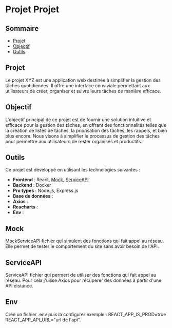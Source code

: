 # Projet Projet  


## Sommaire
- [Projet](#projet)
- [Objectif](#objectif)
- [Outils](#outils)

## Projet
Le projet XYZ est une application web destinée à simplifier la gestion des tâches quotidiennes. Il offre une interface conviviale permettant aux utilisateurs de créer, organiser et suivre leurs tâches de manière efficace.

## Objectif
L'objectif principal de ce projet est de fournir une solution intuitive et efficace pour la gestion des tâches, en offrant des fonctionnalités telles que la création de listes de tâches, la priorisation des tâches, les rappels, et bien plus encore. Nous visons à simplifier le processus de gestion des tâches pour permettre aux utilisateurs de rester organisés et productifs.

## Outils
Ce projet est développé en utilisant les technologies suivantes :
- **Frontend** : React, [Mock](#Mock), [ServiceAPI](#ServcieAPI)
- **Backend** : Docker
- **Pro types** : Node.js, Express.js
- **Base de données** : 
- **Axios** : 
- **Reacharts** : 
- **Env** :

## Mock
MockServiceAPI fichier qui simulent des fonctions qui fait appel au réseau. Elle permet de tester le comportement du site sans avoir besoin de l'API. 

## ServiceAPI
ServiceAPI fichier qui permert de utiliser des fonctions qui fait appel au réseau. Pour cela j'uilise Axios pour récuperer des données à partir d'une API distance.
## Env
Crée un fichier .env puis la configurer exemple : REACT_APP_IS_PROD=true
REACT_APP_API_URL="url de l'api".